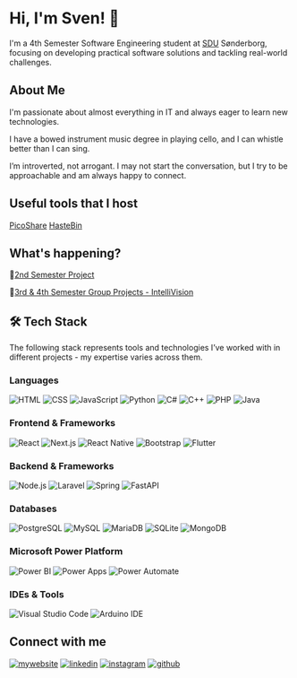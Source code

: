 # Hi, I'm Sven! 👋

I'm a 4th Semester Software Engineering student at [SDU](https://sdu.dk/en/) Sønderborg, focusing on developing practical software solutions and tackling real-world challenges.

## About Me
I'm passionate about almost everything in IT and always eager to learn new technologies.

I have a bowed instrument music degree in playing cello, and I can whistle better than I can sing.

I’m introverted, not arrogant. I may not start the conversation, but I try to be approachable and am always happy to connect.

## Useful tools that I host
[PicoShare](https://files.svenons.xyz/g/7jxKFZEEDh5kr3w6)
[HasteBin](https://paste.svenons.xyz/)

## What's happening?

👋[2nd Semester Project](https://github.com/2nd-Semester-Project/heat-production-optimization)

👋[3rd & 4th Semester Group Projects - IntelliVision](https://github.com/Intellivisionn)

## 🛠️ Tech Stack
The following stack represents tools and technologies I’ve worked with in different projects - my expertise varies across them.

### **Languages**
![HTML](https://img.shields.io/badge/-HTML-333333?style=flat&logo=HTML5)
![CSS](https://img.shields.io/badge/-CSS-333333?style=flat&logo=CSS)
![JavaScript](https://img.shields.io/badge/-JavaScript-333333?style=flat&logo=javascript)
![Python](https://img.shields.io/badge/-Python-333333?style=flat&logo=python)
![C#](https://img.shields.io/badge/-C%23-333333?style=flat&logo=csharp)
![C++](https://img.shields.io/badge/-C++-333333?style=flat&logo=c%2B%2B)
![PHP](https://img.shields.io/badge/-PHP-333333?style=flat&logo=php)
![Java](https://img.shields.io/badge/-Java-333333?style=flat&logo=java)

### **Frontend & Frameworks**
![React](https://img.shields.io/badge/-React-333333?style=flat&logo=react)
![Next.js](https://img.shields.io/badge/-Next.js-333333?style=flat&logo=next.js)
![React Native](https://img.shields.io/badge/-React%20Native-333333?style=flat&logo=react)
![Bootstrap](https://img.shields.io/badge/-Bootstrap-333333?style=flat&logo=bootstrap)
![Flutter](https://img.shields.io/badge/-Flutter-333333?style=flat&logo=flutter)

### **Backend & Frameworks**
![Node.js](https://img.shields.io/badge/-Node.js-333333?style=flat&logo=node.js)
![Laravel](https://img.shields.io/badge/-Laravel-333333?style=flat&logo=laravel)
![Spring](https://img.shields.io/badge/-Spring-333333?style=flat&logo=spring)
![FastAPI](https://img.shields.io/badge/-FastAPI-333333?style=flat&logo=fastapi)

### **Databases**
![PostgreSQL](https://img.shields.io/badge/-PostgreSQL-333333?style=flat&logo=PostgreSQL)
![MySQL](https://img.shields.io/badge/-MySQL-333333?style=flat&logo=mysql)
![MariaDB](https://img.shields.io/badge/-MariaDB-333333?style=flat&logo=mariadb)
![SQLite](https://img.shields.io/badge/-SQLite-333333?style=flat&logo=sqlite)
![MongoDB](https://img.shields.io/badge/-MongoDB-333333?style=flat&logo=mongodb)

### **Microsoft Power Platform**
![Power BI](https://img.shields.io/badge/-Power%20BI-333333?style=flat&logo=microsoftpowerbi)
![Power Apps](https://img.shields.io/badge/-Power%20Apps-333333?style=flat&logo=powerapps)
![Power Automate](https://img.shields.io/badge/-Power%20Automate-333333?style=flat&logo=powerautomate)

### **IDEs & Tools**
![Visual Studio Code](https://img.shields.io/badge/-Visual%20Studio%20Code-333333?style=flat&logo=visualstudiocode)
![Arduino IDE](https://img.shields.io/badge/-Arduino%20IDE-333333?style=flat&logo=arduino)

## Connect with me
[![mywebsite](https://img.shields.io/badge/website-000?style=for-the-badge&logo=ko-fi&logoColor=white)](https://svenons.xyz/)
[![linkedin](https://img.shields.io/badge/linkedin-0A66C2?style=for-the-badge&logo=linkedin&logoColor=white)](https://www.linkedin.com/in/svens-gotvon%C4%AB-2475b1200/)
[![instagram](https://img.shields.io/badge/instagram-1DA1F2?style=for-the-badge&logo=instagram&logoColor=white)](https://www.instagram.com/svenons/)
[![github](https://img.shields.io/badge/github-181717?style=for-the-badge&logo=github&logoColor=white)](https://github.com/svenons)
